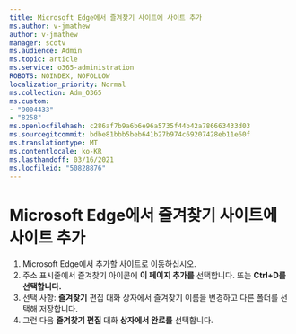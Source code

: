 ```yaml
---
title: Microsoft Edge에서 즐겨찾기 사이트에 사이트 추가
ms.author: v-jmathew
author: v-jmathew
manager: scotv
ms.audience: Admin
ms.topic: article
ms.service: o365-administration
ROBOTS: NOINDEX, NOFOLLOW
localization_priority: Normal
ms.collection: Adm_O365
ms.custom:
- "9004433"
- "8258"
ms.openlocfilehash: c286af7b9a6b6e96a5735f44b42a786663433d03
ms.sourcegitcommit: bdbe81bbb5beb641b27b974c69207428eb11e60f
ms.translationtype: MT
ms.contentlocale: ko-KR
ms.lasthandoff: 03/16/2021
ms.locfileid: "50828876"
---
```

# <a name="add-a-site-to-your-favorites-in-microsoft-edge"></a>Microsoft Edge에서 즐겨찾기 사이트에 사이트 추가

1. Microsoft Edge에서 추가할 사이트로 이동하십시오.
2. 주소 표시줄에서 즐겨찾기 아이콘에 **이 페이지 추가를** 선택합니다. 또는 **Ctrl+D를 선택합니다.**
3. 선택 사항: **즐겨찾기** 편집 대화 상자에서 즐겨찾기 이름을 변경하고 다른 폴더를 선택해 저장합니다.
4. 그런 다음 **즐겨찾기 편집** 대화 **상자에서 완료를** 선택합니다.
